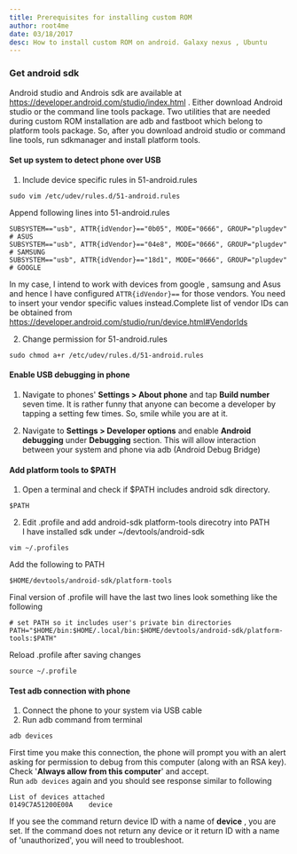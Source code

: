```yaml
---
title: Prerequisites for installing custom ROM
author: root4me
date: 03/18/2017
desc: How to install custom ROM on android. Galaxy nexus , Ubuntu
---
```



### Get android sdk

Android studio and Androis sdk are available at  https://developer.android.com/studio/index.html .
Either download Android studio or the command line tools package. Two utilities that are needed during custom ROM installation are adb and fastboot which belong to platform tools package. So, after you download android studio or command line tools, run sdkmanager and install platform tools.

#### Set up system to detect phone over USB

1.  Include device specific rules in 51-android.rules
```
sudo vim /etc/udev/rules.d/51-android.rules
```
Append following lines into 51-android.rules
```
SUBSYSTEM=="usb", ATTR{idVendor}=="0b05", MODE="0666", GROUP="plugdev" # ASUS
SUBSYSTEM=="usb", ATTR{idVendor}=="04e8", MODE="0666", GROUP="plugdev" # SAMSUNG
SUBSYSTEM=="usb", ATTR{idVendor}=="18d1", MODE="0666", GROUP="plugdev" # GOOGLE
```
In my case, I intend to work with devices from google , samsung and Asus and hence I have configured ``` ATTR{idVendor}== ``` for those vendors. You need to insert your vendor specific values instead.Complete list of vendor IDs can be obtained from  https://developer.android.com/studio/run/device.html#VendorIds  

2.  Change permission for 51-android.rules
```
sudo chmod a+r /etc/udev/rules.d/51-android.rules
```

#### Enable USB debugging in phone

1.  Navigate to phones' **Settings > About phone** and tap **Build number** seven time.
It is rather funny that anyone can become a developer by tapping a setting few times. So, smile while you are at it.  

2.  Navigate to **Settings > Developer options** and enable **Android debugging** under **Debugging** section. This will allow interaction between your system and phone via adb (Android Debug Bridge)

#### Add platform tools to $PATH

1.  Open a terminal and check if $PATH includes android sdk directory.
```
$PATH
```
2.  Edit .profile and add android-sdk platform-tools direcotry into PATH   
I have installed sdk under ~/devtools/android-sdk
```
vim ~/.profiles
```
Add the following to PATH
```
$HOME/devtools/android-sdk/platform-tools
```
Final version of .profile will have the last two lines look something like the following
```
# set PATH so it includes user's private bin directories
PATH="$HOME/bin:$HOME/.local/bin:$HOME/devtools/android-sdk/platform-tools:$PATH"
```
Reload .profile after saving changes
```
source ~/.profile
```

#### Test adb connection with phone

1.  Connect the phone to your system via USB cable
2.  Run adb command from terminal
```
adb devices
```
First time you make this connection, the phone will prompt you with an alert asking for permission to debug from this computer (along with an RSA key). Check '**Always allow from this computer**' and accept.  
Run ``` adb devices ``` again and you should see response similar to following
```
List of devices attached
0149C7A51200E00A	device
```
If you see the command return device ID with a name of **device** , you are set. If the command does not return any device or it return ID with a name of 'unauthorized', you will need to troubleshoot.
